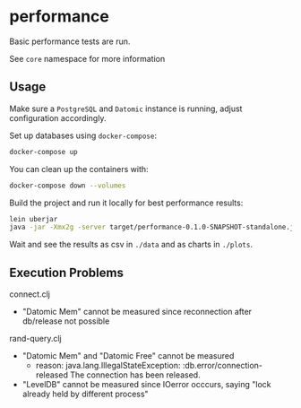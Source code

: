 # performance

Basic performance tests are run.

See `core` namespace for more information

## Usage

Make sure a `PostgreSQL` and `Datomic` instance is running, adjust configuration
accordingly. 

Set up databases using `docker-compose`:
``` bash
docker-compose up
```

You can clean up the containers with:
``` bash
docker-compose down --volumes
```


Build the project and run it locally for best performance results:

``` bash
lein uberjar
java -jar -Xmx2g -server target/performance-0.1.0-SNAPSHOT-standalone.jar
```

Wait and see the results as csv in `./data` and as charts in `./plots`.

## Execution Problems

connect.clj
- "Datomic Mem" cannot be measured since reconnection after db/release not possible

rand-query.clj
- "Datomic Mem" and "Datomic Free" cannot be measured
   - reason: java.lang.IllegalStateException: :db.error/connection-released The connection has been released.
- "LevelDB" cannot be measured since IOerror occcurs, saying "lock already held by different process" 



